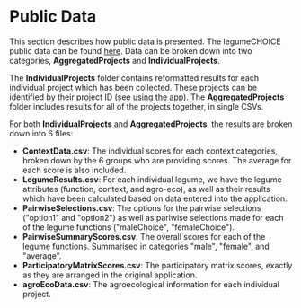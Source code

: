 # Public Data

This section describes how public data is presented. The legumeCHOICE public data can be found [here](https://l-gorman.com/LegumeCHOICE/).
Data can be broken down into two categories, **AggregatedProjects** and **IndividualProjects**.

The **IndividualProjects** folder contains reformatted results for each individual project which has been collected. These projects can be identified by their project ID (see [using the app](legume-choice-app.md)). The **AggregatedProjects** folder includes results for all of the projects together, in single CSVs.

For both **IndividualProjects** and **AggregatedProjects**, the results are broken down into 6 files:

-   **ContextData.csv**: The individual scores for each context categories, broken down by the 6 groups who are providing scores. The average for each score is also included.
-   **LegumeResults.csv**: For each individual legume, we have the legume attributes (function, context, and agro-eco), as well as their results which have been calculated based on data entered into the application.
-   **PairwiseSelections.csv**: The options for the pairwise selections ("option1" and "option2") as well as pariwise selections made for each of the legume functions ("maleChoice", "femaleChoice").
-   **PairwiseSummaryScores.csv**: The overall scores for each of the legume functions. Summarised in categories "male", "female", and "average".
-   **ParticipatoryMatrixScores.csv**: The participatory matrix scores, exactly as they are arranged in the original application.
-   **agroEcoData.csv**: The agroecological information for each individual project.
